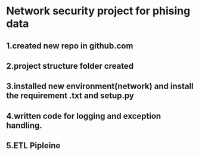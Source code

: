 # Network security project for phising data

## 1.created new repo in github.com

## 2.project structure folder created
## 3.installed new environment(network) and install the requirement .txt  and setup.py
## 4.written code for logging and exception handling.
## 5.ETL Pipleine 

##
